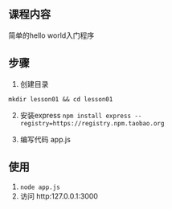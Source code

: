 ## 课程内容

简单的hello world入门程序

## 步骤

1. 创建目录

```
mkdir lesson01 && cd lesson01
```

2. 安装express
`npm install express --registry=https://registry.npm.taobao.org`

3. 编写代码 app.js

## 使用

1. `node app.js`
2. 访问 http:127.0.0.1:3000




